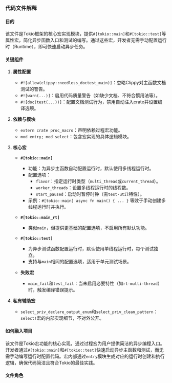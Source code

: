 ### 代码文件解释

#### 目的
该文件是Tokio框架的核心宏实现模块，提供`#[tokio::main]`和`#[tokio::test]`等属性宏，简化异步函数入口和测试的编写。通过这些宏，开发者无需手动配置运行时（Runtime），即可快速启动异步任务。

#### 关键组件

1. **属性配置**
   - `#![allow(clippy::needless_doctest_main)]`：忽略Clippy对主函数文档测试的警告。
   - `#![warn(...)]`：启用代码质量警告（如缺少文档、不符合惯用法等）。
   - `#![doc(test(...))]`：配置文档测试行为，禁用自动注入crate并设置编译选项。

2. **依赖与模块**
   - `extern crate proc_macro`：声明依赖过程宏功能。
   - `mod entry; mod select`：包含宏实现的具体逻辑模块。

3. **核心宏**
   - **`#[tokio::main]`**
     - 功能：为异步主函数自动配置运行时，默认使用多线程运行时。
     - 配置选项：
       - `flavor`：指定运行时类型（`multi_thread`或`current_thread`）。
       - `worker_threads`：设置多线程运行时的线程数。
       - `start_paused`：启动时暂停时钟（需`test-util`特性）。
     - 示例：`#[tokio::main] async fn main() { ... }` 等效于手动创建多线程运行时并执行。

   - **`#[tokio::main_rt]`**
     - 类似`main`，但提供更基础的配置选项，不启用所有默认功能。

   - **`#[tokio::test]`**
     - 为异步测试函数配置运行时，默认使用单线程运行时，每个测试独立。
     - 支持与`main`相同的配置选项，适用于单元测试场景。

   - **失败宏**
     - `main_fail`和`test_fail`：当未启用必要特性（如`rt-multi-thread`）时，触发编译错误提示。

4. **私有辅助宏**
   - `select_priv_declare_output_enum`和`select_priv_clean_pattern`：`select!`宏的内部实现细节，不对外公开。

#### 如何融入项目
该文件是Tokio宏功能的核心实现，通过过程宏为用户提供简洁的异步编程入口。开发者通过`#[tokio::main]`和`#[tokio::test]`快速启动异步主函数和测试，而无需手动编写运行时配置代码。宏内部通过`entry`模块生成对应的运行时创建和执行逻辑，确保代码简洁且符合Tokio的最佳实践。

#### 文件角色